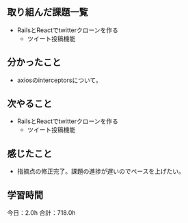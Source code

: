 ## 取り組んだ課題一覧
* RailsとReactでtwitterクローンを作る
  * ツイート投稿機能
## 分かったこと
* axiosのinterceptorsについて。
      
    
    

## 次やること
* RailsとReactでtwitterクローンを作る
  * ツイート投稿機能
## 感じたこと
* 指摘点の修正完了。課題の進捗が遅いのでペースを上げたい。
 
## 学習時間
今日：2.0h
合計：718.0h

